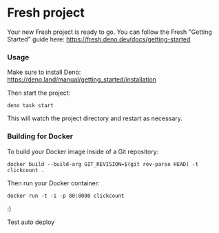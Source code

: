 # Fresh project

Your new Fresh project is ready to go. You can follow the Fresh "Getting
Started" guide here: https://fresh.deno.dev/docs/getting-started

### Usage

Make sure to install Deno: https://deno.land/manual/getting_started/installation

Then start the project:

```
deno task start
```

This will watch the project directory and restart as necessary.

### Building for Docker

To build your Docker image inside of a Git repository:

```
docker build --build-arg GIT_REVISION=$(git rev-parse HEAD) -t clickcount .
```

Then run your Docker container:

```
docker run -t -i -p 80:8000 clickcount
```

:)

Test auto deploy
